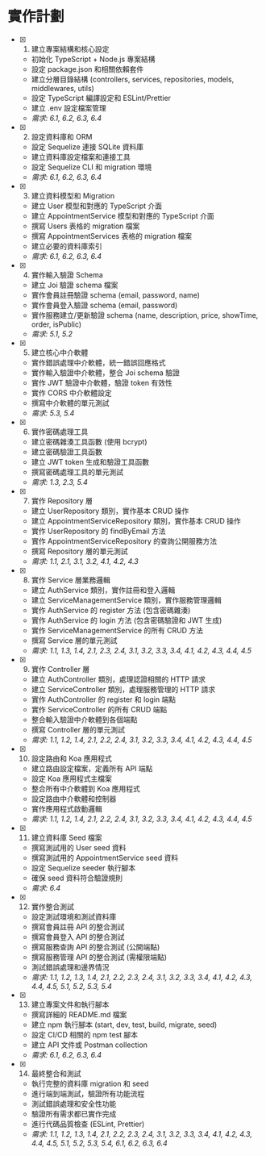 # 實作計劃

- [x] 1. 建立專案結構和核心設定
  - 初始化 TypeScript + Node.js 專案結構
  - 設定 package.json 和相關依賴套件
  - 建立分層目錄結構 (controllers, services, repositories, models, middlewares, utils)
  - 設定 TypeScript 編譯設定和 ESLint/Prettier
  - 建立 .env 設定檔案管理
  - _需求: 6.1, 6.2, 6.3, 6.4_

- [x] 2. 設定資料庫和 ORM
  - 設定 Sequelize 連接 SQLite 資料庫
  - 建立資料庫設定檔案和連接工具
  - 設定 Sequelize CLI 和 migration 環境
  - _需求: 6.1, 6.2, 6.3, 6.4_

- [x] 3. 建立資料模型和 Migration
  - 建立 User 模型和對應的 TypeScript 介面
  - 建立 AppointmentService 模型和對應的 TypeScript 介面
  - 撰寫 Users 表格的 migration 檔案
  - 撰寫 AppointmentServices 表格的 migration 檔案
  - 建立必要的資料庫索引
  - _需求: 6.1, 6.2, 6.3, 6.4_

- [x] 4. 實作輸入驗證 Schema
  - 建立 Joi 驗證 schema 檔案
  - 實作會員註冊驗證 schema (email, password, name)
  - 實作會員登入驗證 schema (email, password)
  - 實作服務建立/更新驗證 schema (name, description, price, showTime, order, isPublic)
  - _需求: 5.1, 5.2_

- [x] 5. 建立核心中介軟體
  - 實作錯誤處理中介軟體，統一錯誤回應格式
  - 實作輸入驗證中介軟體，整合 Joi schema 驗證
  - 實作 JWT 驗證中介軟體，驗證 token 有效性
  - 實作 CORS 中介軟體設定
  - 撰寫中介軟體的單元測試
  - _需求: 5.3, 5.4_

- [x] 6. 實作密碼處理工具
  - 建立密碼雜湊工具函數 (使用 bcrypt)
  - 建立密碼驗證工具函數
  - 建立 JWT token 生成和驗證工具函數
  - 撰寫密碼處理工具的單元測試
  - _需求: 1.3, 2.3, 5.4_

- [x] 7. 實作 Repository 層
  - 建立 UserRepository 類別，實作基本 CRUD 操作
  - 建立 AppointmentServiceRepository 類別，實作基本 CRUD 操作
  - 實作 UserRepository 的 findByEmail 方法
  - 實作 AppointmentServiceRepository 的查詢公開服務方法
  - 撰寫 Repository 層的單元測試
  - _需求: 1.1, 2.1, 3.1, 3.2, 4.1, 4.2, 4.3_

- [x] 8. 實作 Service 層業務邏輯
  - 建立 AuthService 類別，實作註冊和登入邏輯
  - 建立 ServiceManagementService 類別，實作服務管理邏輯
  - 實作 AuthService 的 register 方法 (包含密碼雜湊)
  - 實作 AuthService 的 login 方法 (包含密碼驗證和 JWT 生成)
  - 實作 ServiceManagementService 的所有 CRUD 方法
  - 撰寫 Service 層的單元測試
  - _需求: 1.1, 1.3, 1.4, 2.1, 2.3, 2.4, 3.1, 3.2, 3.3, 3.4, 4.1, 4.2, 4.3, 4.4, 4.5_

- [x] 9. 實作 Controller 層
  - 建立 AuthController 類別，處理認證相關的 HTTP 請求
  - 建立 ServiceController 類別，處理服務管理的 HTTP 請求
  - 實作 AuthController 的 register 和 login 端點
  - 實作 ServiceController 的所有 CRUD 端點
  - 整合輸入驗證中介軟體到各個端點
  - 撰寫 Controller 層的單元測試
  - _需求: 1.1, 1.2, 1.4, 2.1, 2.2, 2.4, 3.1, 3.2, 3.3, 3.4, 4.1, 4.2, 4.3, 4.4, 4.5_

- [x] 10. 設定路由和 Koa 應用程式
  - 建立路由設定檔案，定義所有 API 端點
  - 設定 Koa 應用程式主檔案
  - 整合所有中介軟體到 Koa 應用程式
  - 設定路由中介軟體和控制器
  - 實作應用程式啟動邏輯
  - _需求: 1.1, 1.2, 1.4, 2.1, 2.2, 2.4, 3.1, 3.2, 3.3, 3.4, 4.1, 4.2, 4.3, 4.4, 4.5_

- [x] 11. 建立資料庫 Seed 檔案
  - 撰寫測試用的 User seed 資料
  - 撰寫測試用的 AppointmentService seed 資料
  - 設定 Sequelize seeder 執行腳本
  - 確保 seed 資料符合驗證規則
  - _需求: 6.4_

- [x] 12. 實作整合測試
  - 設定測試環境和測試資料庫
  - 撰寫會員註冊 API 的整合測試
  - 撰寫會員登入 API 的整合測試
  - 撰寫服務查詢 API 的整合測試 (公開端點)
  - 撰寫服務管理 API 的整合測試 (需權限端點)
  - 測試錯誤處理和邊界情況
  - _需求: 1.1, 1.2, 1.3, 1.4, 2.1, 2.2, 2.3, 2.4, 3.1, 3.2, 3.3, 3.4, 4.1, 4.2, 4.3, 4.4, 4.5, 5.1, 5.2, 5.3, 5.4_

- [x] 13. 建立專案文件和執行腳本
  - 撰寫詳細的 README.md 檔案
  - 建立 npm 執行腳本 (start, dev, test, build, migrate, seed)
  - 設定 CI/CD 相關的 npm test 腳本
  - 建立 API 文件或 Postman collection
  - _需求: 6.1, 6.2, 6.3, 6.4_

- [x] 14. 最終整合和測試
  - 執行完整的資料庫 migration 和 seed
  - 進行端到端測試，驗證所有功能流程
  - 測試錯誤處理和安全性功能
  - 驗證所有需求都已實作完成
  - 進行代碼品質檢查 (ESLint, Prettier)
  - _需求: 1.1, 1.2, 1.3, 1.4, 2.1, 2.2, 2.3, 2.4, 3.1, 3.2, 3.3, 3.4, 4.1, 4.2, 4.3, 4.4, 4.5, 5.1, 5.2, 5.3, 5.4, 6.1, 6.2, 6.3, 6.4_